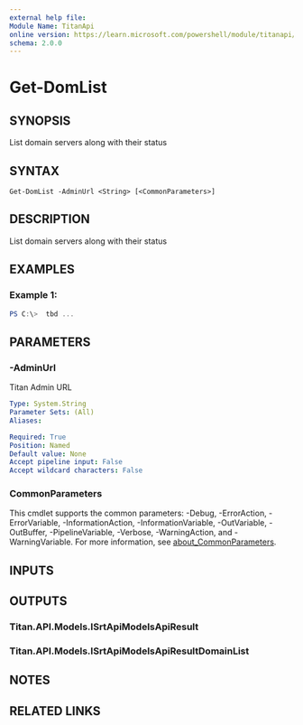 ```yaml
---
external help file:
Module Name: TitanApi
online version: https://learn.microsoft.com/powershell/module/titanapi/get-domlist
schema: 2.0.0
---
```


# Get-DomList

## SYNOPSIS
List domain servers along with their status

## SYNTAX

```
Get-DomList -AdminUrl <String> [<CommonParameters>]
```

## DESCRIPTION
List domain servers along with their status

## EXAMPLES

### Example 1:
```powershell
PS C:\>  tbd ...


```



## PARAMETERS

### -AdminUrl
Titan Admin URL

```yaml
Type: System.String
Parameter Sets: (All)
Aliases:

Required: True
Position: Named
Default value: None
Accept pipeline input: False
Accept wildcard characters: False
```

### CommonParameters
This cmdlet supports the common parameters: -Debug, -ErrorAction, -ErrorVariable, -InformationAction, -InformationVariable, -OutVariable, -OutBuffer, -PipelineVariable, -Verbose, -WarningAction, and -WarningVariable. For more information, see [about_CommonParameters](http://go.microsoft.com/fwlink/?LinkID=113216).

## INPUTS

## OUTPUTS

### Titan.API.Models.ISrtApiModelsApiResult

### Titan.API.Models.ISrtApiModelsApiResultDomainList

## NOTES

## RELATED LINKS

